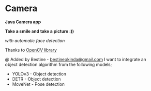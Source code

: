 # Camera

**Java Camera app**  

**Take a smile and take a picture :))**  

*with automatic face detection*

Thanks to [OpenCV library](http://opencv.org/)

@ Added by Bestine - bestineokinda@gmail.com
I want to integrate an object detection algorithm from the following models;
  - YOLOv3 - Object detection
  - DETR - Object detection
  - MoveNet - Pose detection
